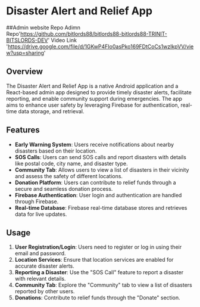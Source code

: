 # Disaster Alert and Relief App

##Admin website Repo
Adimn Repo'https://github.com/bitlords88/bitlords88-bitlords88-TRINIT-BITSLORDS-DEV'
Video Link 'https://drive.google.com/file/d/1GKwP4FIo0asPko169FDtCoCs1wzIkpVV/view?usp=sharing'

## Overview

The Disaster Alert and Relief App is a native Android application and a React-based admin app designed to provide timely disaster alerts, facilitate reporting, and enable community support during emergencies. The app aims to enhance user safety by leveraging Firebase for authentication, real-time data storage, and retrieval.

## Features

- **Early Warning System**: Users receive notifications about nearby disasters based on their location.
- **SOS Calls**: Users can send SOS calls and report disasters with details like postal code, city name, and disaster type.
- **Community Tab**: Allows users to view a list of disasters in their vicinity and assess the safety of different locations.
- **Donation Platform**: Users can contribute to relief funds through a secure and seamless donation process.
- **Firebase Authentication**: User login and authentication are handled through Firebase.
- **Real-time Database**: Firebase real-time database stores and retrieves data for live updates.



## Usage

1. **User Registration/Login**: Users need to register or log in using their email and password.
2. **Location Services**: Ensure that location services are enabled for accurate disaster alerts.
3. **Reporting a Disaster**: Use the "SOS Call" feature to report a disaster with relevant details.
4. **Community Tab**: Explore the "Community" tab to view a list of disasters reported by other users.
5. **Donations**: Contribute to relief funds through the "Donate" section.


